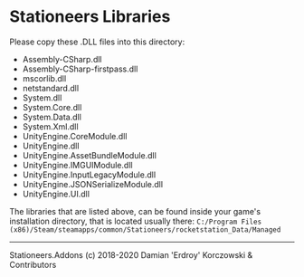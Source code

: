 # Stationeers Libraries

Please copy these .DLL files into this directory:
* Assembly-CSharp.dll
* Assembly-CSharp-firstpass.dll
* mscorlib.dll
* netstandard.dll
* System.dll
* System.Core.dll
* System.Data.dll
* System.Xml.dll
* UnityEngine.CoreModule.dll
* UnityEngine.dll
* UnityEngine.AssetBundleModule.dll
* UnityEngine.IMGUIModule.dll
* UnityEngine.InputLegacyModule.dll
* UnityEngine.JSONSerializeModule.dll
* UnityEngine.UI.dll

The libraries that are listed above, can be found inside your game's installation directory, that is located usually there:
`C:/Program Files (x86)/Steam/steamapps/common/Stationeers/rocketstation_Data/Managed`

___
Stationeers.Addons (c) 2018-2020 Damian 'Erdroy' Korczowski & Contributors